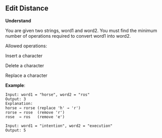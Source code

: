 ## Edit Distance

**Understand**

You are given two strings, word1 and word2.
You must find the minimum number of operations required to convert word1 into word2.

Allowed operations:

Insert a character

Delete a character

Replace a character

**Example**:

```
Input: word1 = "horse", word2 = "ros"
Output: 3
Explanation:
horse → rorse (replace 'h' → 'r')
rorse → rose  (remove 'r')
rose  → ros   (remove 'e')

Input: word1 = "intention", word2 = "execution"
Output: 5
```
